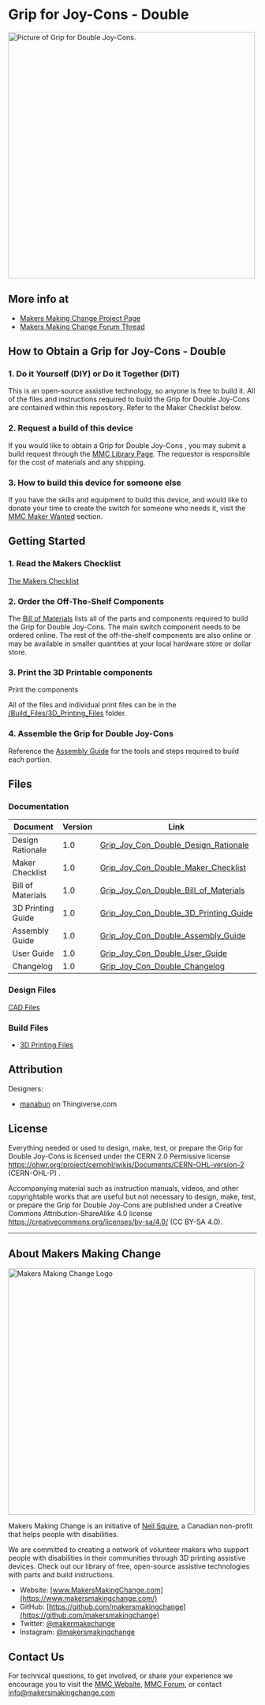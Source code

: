 # Grip for Joy-Cons - Double 

<img src="Photos/Grip_Joy_Con_Double.jpg" width="500" alt="Picture of Grip for Double Joy-Cons.">

## More info at
- [Makers Making Change Project Page](https://makersmakingchange.com/project/grip-joy-con-double/)
- [Makers Making Change Forum Thread](<Add link>)


## How to Obtain a Grip for Joy-Cons - Double 
### 1. Do it Yourself (DIY) or Do it Together (DIT)

This is an open-source assistive technology, so anyone is free to build it. All of the files and instructions required to build the Grip for Double Joy-Cons are contained within this repository. Refer to the Maker Checklist below.

### 2. Request a build of this device

If you would like to obtain a Grip for Double Joy-Cons , you may submit a build request through the [MMC Library Page](https://makersmakingchange.com/project/grip-joy-con-double/). The requestor is responsible for the cost of materials and any shipping.

### 3. How to build this device for someone else

If you have the skills and equipment to build this device, and would like to donate your time to create the switch for someone who needs it, visit the [MMC Maker Wanted](https://makersmakingchange.com/maker-wanted/) section.


## Getting Started

### 1. Read the Makers Checklist

[The Makers Checklist](/Documentation/Grip_Joy_Con_Double_Maker_Checklist_V1.0.pdf) 

### 2. Order the Off-The-Shelf Components

The [Bill of Materials](/Documentation/Grip_Joy_Con_Double_BOM_V1.0.xlsx) lists all of the parts and components required to build the Grip for Double Joy-Cons. The main switch component needs to be ordered online. The rest of the off-the-shelf components are also online or may be available in smaller quantities at your local hardware store or dollar store.


### 3. Print the 3D Printable components

Print the components 

All of the files and individual print files can be in the [/Build_Files/3D_Printing_Files](/Build_Files/3D_Printing_Files/) folder.

### 4. Assemble the Grip for Double Joy-Cons

Reference the [Assembly Guide](/Documentation/Grip_Joy_Con_Double_Assembly_Guide_V1.0.pdf) for the tools and steps required to build each portion.

## Files
### Documentation
| Document             | Version | Link |
|----------------------|---------|------|
| Design Rationale     | 1.0     | [Grip_Joy_Con_Double_Design_Rationale](/Documentation/Grip_Joy_Con_Double_Design_Rationale_V1.0.pdf)     |
| Maker Checklist      | 1.0     | [Grip_Joy_Con_Double_Maker_Checklist](/Documentation/Grip_Joy_Con_Double_Maker_Checklist_V1.0.pdf)     |
| Bill of Materials    | 1.0     | [Grip_Joy_Con_Double_Bill_of_Materials](/Documentation/Grip_Joy_Con_Double_BOM_V1.0.xlsx)     |
| 3D Printing Guide    | 1.0     | [Grip_Joy_Con_Double_3D_Printing_Guide](/Documentation/Grip_Joy_Con_Double_3D_Printing_Guide_V1.0.pdf)     |
| Assembly Guide       | 1.0     | [Grip_Joy_Con_Double_Assembly_Guide](/Documentation/Grip_Joy_Con_Double_Assembly_Guide_V1.0.pdf)     |
| User Guide           | 1.0     | [Grip_Joy_Con_Double_User_Guide](/Documentation/Grip_Joy_Con_Double_User_Guide_V1.0.pdf)    |
| Changelog            | 1.0     | [Grip_Joy_Con_Double_Changelog](/Documentation/Grip_Joy_Con_Double_Changelog_V1.0.pdf)     |

### Design Files
[CAD Files](/Design_Files)

### Build Files
 - [3D Printing Files](/Build_Files/3D_Printing_Files)

## Attribution
Designers:
 - [manabun](https://www.thingiverse.com/manabun/designs) on Thingiverse.com



## License
Everything needed or used to design, make, test, or prepare the Grip for Double Joy-Cons is licensed under the CERN 2.0 Permissive license <https://ohwr.org/project/cernohl/wikis/Documents/CERN-OHL-version-2> (CERN-OHL-P) . 

Accompanying material such as instruction manuals, videos, and other copyrightable works that are useful but not necessary to design, make, test, or prepare the Grip for Double Joy-Cons are published under a Creative Commons Attribution-ShareAlike 4.0 license https://creativecommons.org/licenses/by-sa/4.0/ (CC BY-SA 4.0).


---

## About Makers Making Change
<img src="https://www.makersmakingchange.com/wp-content/uploads/logo/mmc_logo.svg" width="500" alt="Makers Making Change Logo">

Makers Making Change is an initiative of [Neil Squire](https://www.neilsquire.ca/), a Canadian non-profit that helps people with disabilities.

We are committed to creating a network of volunteer makers who support people with disabilities in their communities through 3D printing assistive devices. Check out our library of free, open-source assistive technologies with parts and build instructions.

 - Website: [www.MakersMakingChange.com](https://www.makersmakingchange.com/)
 - GitHub: [https://github.com/makersmakingchange](https://github.com/makersmakingchange)
 - Twitter: [@makermakechange](https://twitter.com/makermakechange)
 - Instagram: [@makersmakingchange](https://www.instagram.com/makersmakingchange)



## Contact Us

For technical questions, to get involved, or share your experience we encourage you to visit the [MMC Website](https://www.makersmakingchange.com/), [MMC Forum](https://makersmakingchange.com/forum), or contact info@makersmakingchange.com
